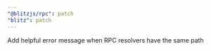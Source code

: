 ```yaml
---
"@blitzjs/rpc": patch
"blitz": patch
---
```


Add helpful error message when RPC resolvers have the same path
